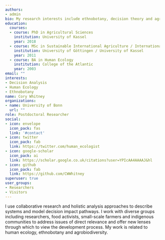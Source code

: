```yaml
---
authors:
- admin
bio: My research interests include ethnobotany, decision theory and agroecology.
education:
  courses:
  - course: PhD in Agricultural Sciences
    institution: University of Kassel
    year: 2018
  - course: MSc in Sustainable International Agriculture / International Organic Agriculture
    institution: University of Göttingen / University of Kassel
    year: 2011
  - course: BA in Human Ecology
    institution: College of the Atlantic
    year: 2003
email: ""
interests:
- Decision Analysis
- Human Ecology
- Ethnobotany
name: Cory Whitney
organizations:
- name: University of Bonn
  url: ""
role: Postdoctoral Researcher
social:
- icon: envelope
  icon_pack: fas
  link: '#contact'
- icon: twitter
  icon_pack: fab
  link: https://twitter.com/human_ecologist
- icon: google-scholar
  icon_pack: ai
  link: https://scholar.google.co.uk/citations?user=YPIcAA4AAAAJ&hl
- icon: github
  icon_pack: fab
  link: https://github.com/CWWhitney
superuser: true
user_groups:
- Researchers
- Visitors
---
```


I use collaborative research and holistic analysis approaches to describe systems and model decision impact pathways. I work with diverse groups including researchers, food activists, small-scale farmers and indigenous communities to address issues of direct relevance and offer new lenses through which to view the development process. My work is related to human ecology, ethnobotany and agrobiodiversity.
